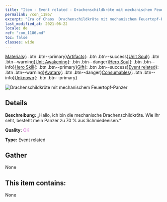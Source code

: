 ```yaml
---
title: "Item - Event related - Drachenschildkröte mit mechanischem Feuertopf-Panzer"
permalink: /con_1186/
excerpt: "Era of Chaos  Drachenschildkröte mit mechanischem Feuertopf-Panzer"
last_modified_at: 2021-06-22
locale: de
ref: "con_1186.md"
toc: false
classes: wide
---
```

 [Materials](/ItemsDE/){: .btn .btn--primary}[Artifacts](/ItemsDE/Artifacts/){: .btn .btn--success}[Unit Soul](/ItemsDE/UnitSoul/){: .btn .btn--warning}[Unit Awakening](/ItemsDE/UnitAwakening/){: .btn .btn--danger}[Hero Soul](/ItemsDE/HeroSoul/){: .btn .btn--info}[Hero Skill](/ItemsDE/HeroSkill/){: .btn .btn--primary}[Gift](/ItemsDE/Gift/){: .btn .btn--success}[Event related](/ItemsDE/Events/){: .btn .btn--warning}[Avatars](/ItemsDE/Avatars/){: .btn .btn--danger}[Consumables](/ItemsDE/Consumables/){: .btn .btn--info}[Unknown](/ItemsDE/Unknown/){: .btn .btn--primary}

 ![Drachenschildkröte mit mechanischem Feuertopf-Panzer](/images/t/i_81512231.png)

## Details
 **Beschreibung:** „Hallo, ich bin die mechanische Drachenschildkröte. Wie Ihr seht, besteht mein Panzer zu 70 % aus Schmiedeeisen.“

 **Quality:** <span style="color: #DA70D6">OK</span>

 **Type:** Event related

## Gather

  None

## This item contains:

  None

